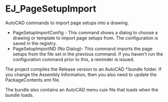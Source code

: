 # EJ_PageSetupImport
AutoCAD commands to import page setups into a drawing.
- PageSetupImportConfig - This command shows a dialog to choose a drawing or template to import page setups from. The configuration is saved in the registry.
- PageSetupImportND (No Dialog)- This command imports the page setups from the file set in the previous command. If you haven't run the configuration command prior to this, a reminder is issued.

The project compiles the Release version to an AutoCAD *.bundle folder. If you change the Assembly Information, then you also need to update the PackageContents.xml file.

The bundle also contains an AutoCAD menu cuix file that loads when the bundle loads.
